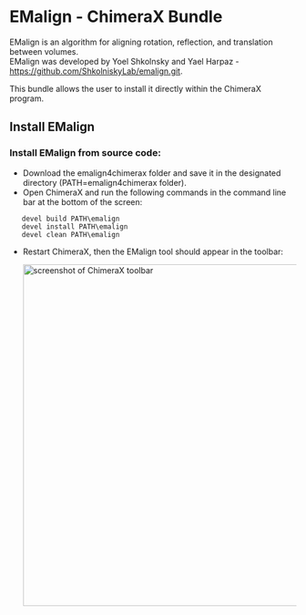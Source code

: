 # EMalign - ChimeraX Bundle

EMalign is an algorithm for aligning rotation, reflection, and translation between volumes.  
EMalign was developed by Yoel Shkolnsky and Yael Harpaz - https://github.com/ShkolniskyLab/emalign.git.

This bundle allows the user to install it directly within the ChimeraX program.

<h2>Install EMalign</h2>
<h3>Install EMalign from source code:</h3>

* Download the emalign4chimerax folder and save it in the designated directory (PATH=emalign4chimerax folder).
* Open ChimeraX and run the following commands in the command line bar at the bottom of the screen:
   
```
   devel build PATH\emalign
   devel install PATH\emalign
   devel clean PATH\emalign
```

* Restart ChimeraX, then the EMalign tool should appear in the toolbar:


   <img src="img.png" width="600" alt="screenshot of ChimeraX toolbar"/>
